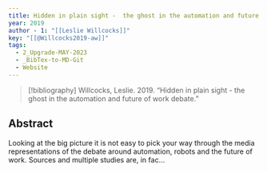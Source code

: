```yaml
---
title: Hidden in plain sight -  the ghost in the automation and future of work debate
year: 2019
author - 1: "[[Leslie Willcocks]]"
key: "[[@Willcocks2019-aw]]"
tags:
  - 2_Upgrade-MAY-2023
  - _BibTex-to-MD-Git
  - Website
---
```


> [!bibliography]
> Willcocks, Leslie. 2019. “Hidden in plain sight -  the ghost in the automation and future of work debate.” 

## Abstract
Looking at the big picture it is not easy to pick your way through the media representations of the debate around automation, robots and the future of work. Sources and multiple studies are, in fac…